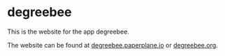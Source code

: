 # degreebee
This is the website for the app degreebee.

The website can be found at <a href="http://degreebee.paperplane.io" target="_blank">degreebee.paperplane.io</a> or <a href="http://degreebee.org" target="_blank">degreebee.org</a>.
